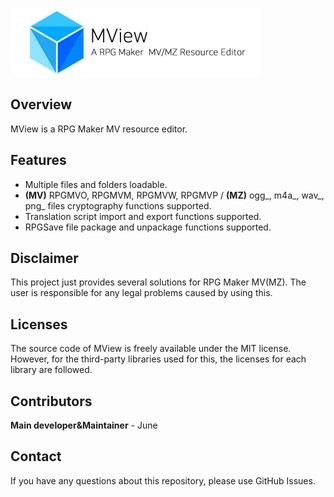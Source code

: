 ![Title](./data/image/title.png)

## Overview
MView is a RPG Maker MV resource editor.

## Features
 * Multiple files and folders loadable.
 * **(MV)** RPGMVO, RPGMVM, RPGMVW, RPGMVP / **(MZ)** ogg_, m4a_, wav_, png_ files cryptography functions supported.
 * Translation script import and export functions supported.
 * RPGSave file package and unpackage functions supported.
 
## Disclaimer
This project just provides several solutions for RPG Maker MV(MZ). The user is responsible for any legal problems caused by using this.

## Licenses
The source code of MView is freely available under the MIT license. However, for the third-party libraries used for this, the licenses for each library are followed.

## Contributors
**Main developer&Maintainer** - June

## Contact
If you have any questions about this repository, please use GitHub Issues.
